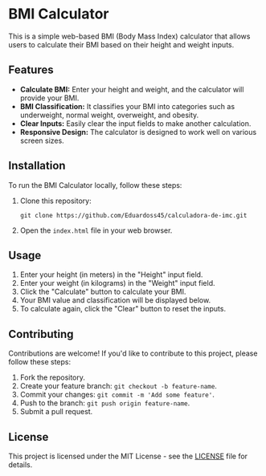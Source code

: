 # BMI Calculator

This is a simple web-based BMI (Body Mass Index) calculator that allows users to calculate their BMI based on their height and weight inputs.

## Features

- **Calculate BMI:** Enter your height and weight, and the calculator will provide your BMI.
- **BMI Classification:** It classifies your BMI into categories such as underweight, normal weight, overweight, and obesity.
- **Clear Inputs:** Easily clear the input fields to make another calculation.
- **Responsive Design:** The calculator is designed to work well on various screen sizes.

## Installation

To run the BMI Calculator locally, follow these steps:

1. Clone this repository:

    ```
    git clone https://github.com/Eduardoss45/calculadora-de-imc.git
    ```

2. Open the `index.html` file in your web browser.

## Usage

1. Enter your height (in meters) in the "Height" input field.
2. Enter your weight (in kilograms) in the "Weight" input field.
3. Click the "Calculate" button to calculate your BMI.
4. Your BMI value and classification will be displayed below.
5. To calculate again, click the "Clear" button to reset the inputs.

## Contributing

Contributions are welcome! If you'd like to contribute to this project, please follow these steps:

1. Fork the repository.
2. Create your feature branch: `git checkout -b feature-name`.
3. Commit your changes: `git commit -m 'Add some feature'`.
4. Push to the branch: `git push origin feature-name`.
5. Submit a pull request.

## License

This project is licensed under the MIT License - see the [LICENSE](LICENSE) file for details.
